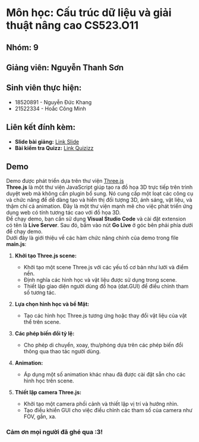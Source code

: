 # Môn học: Cấu trúc dữ liệu và giải thuật nâng cao CS523.O11

## Nhóm: 9

## Giảng viên: Nguyễn Thanh Sơn

## Sinh viên thực hiện:

- 18520891 - Nguyễn Đức Khang
- 21522334 - Hoắc Công Minh

## Liên kết đính kèm:

- **Slide bài giảng:** [Link Slide](https://www.canva.com/design/DAF3EHNPy4s/fhPAD-2hUMWUZlgNFUlbEw/edit)
- **Bài kiểm tra Quizz:** [Link Quizizz](https://quizizz.com/admin/quiz/65813db48282fe18212c6f73/c%C3%A1c-%C4%91%E1%BB%91i-t%C6%B0%E1%BB%A3ng-trong-kh%C3%B4ng-gian-3-chi%E1%BB%81u?source=quiz_share)

## Demo

Demo được phát triển dựa trên thư viện [Three.js](https://threejs.org)<br>
**Three.js** là một thư viện JavaScript giúp tạo ra đồ họa 3D trực tiếp trên trình duyệt web mà không cần plugin bổ sung. Nó cung cấp một loạt các công cụ và chức năng để dễ dàng tạo và hiển thị đối tượng 3D, ánh sáng, vật liệu, và thậm chí cả animation. Đây là một thư viện mạnh mẽ cho việc phát triển ứng dụng web có tính tương tác cao với đồ họa 3D.<br>
Để chạy demo, bạn cần sử dụng **Visual Studio Code** và cài đặt extension có tên là **Live Server**. Sau đó, bấm vào nút **Go Live** ở góc bên phải phía dưới để chạy demo.<br>
Dưới đây là giới thiệu về các hàm chức năng chính của demo trong file **main.js**:

1. **Khởi tạo Three.js scene:**

   - Khởi tạo một scene Three.js với các yếu tố cơ bản như lưới và điểm nền.
   - Định nghĩa các hình học và vật liệu được sử dụng trong scene.
   - Thiết lập giao diện người dùng đồ họa (dat.GUI) để điều chỉnh tham số tương tác.

2. **Lựa chọn hình học và bề Mặt:**

   - Tạo các hình học Three.js tương ứng hoặc thay đổi vật liệu của vật thể trên scene.

3. **Các phép biến đổi tỷ lệ:**

   - Cho phép di chuyển, xoay, thu/phóng dựa trên các phép biến đổi thông qua thao tác người dùng.

4. **Animation:**

   - Áp dụng một số animation khác nhau đã được cài đặt sẵn cho các hình học trên scene.

5. **Thiết lập camera Three.js:**
   - Khởi tạo một camera phối cảnh và thiết lập vị trí và hướng nhìn.
   - Tạo điều khiển GUI cho việc điều chỉnh các tham số của camera như FOV, gần, xa.

### Cảm ơn mọi người đã ghé qua :3!
